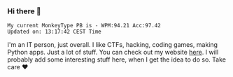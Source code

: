 ### Hi there 👋
<!-- PB START -->
```
My current MonkeyType PB is - WPM:94.21 Acc:97.42
Updated on: 13:17:42 CEST Time
```
<!-- PB END -->
I'm an IT person, just overall. I like CTFs, hacking, coding games, making Python apps. Just a lot of stuff.
You can check out my website [here](https://skill3472.github.io/).
I will probably add some interesting stuff here, when I get the idea to do so. Take care ❤️
